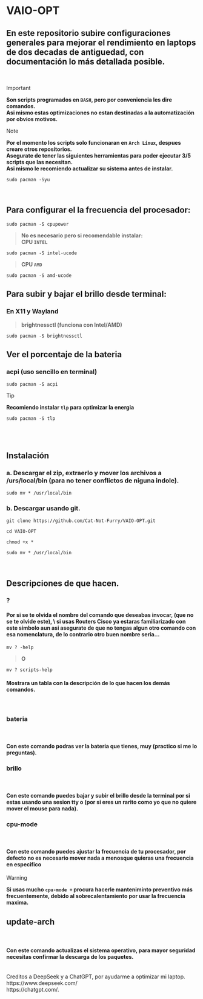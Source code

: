 <h1>VAIO-OPT</h1>
<h2>En este repositorio subire configuraciones generales para mejorar el rendimiento en laptops de dos decadas de antiguedad, con documentación  lo más detallada posible.</h2>
<br/>

> [!IMPORTANT]
> **Son scripts programados en `BASH`, pero por conveniencia les dire comandos. \
> Asi mismo estas optimizaciones no estan destinadas a la automatización por obvios motivos.**

> [!NOTE]
> **Por el momento los scripts solo funcionaran en `Arch Linux`, despues creare otros repositorios. \
> Asegurate de tener las siguientes herramientas para poder ejecutar 3/5 scripts que las necesitan. \
> Asi mismo le recomiendo actualizar su sistema antes de instalar.**

```ella
sudo pacman -Syu
```
<br/>
<h2>Para configurar el la frecuencia del procesador:</h2>

```ella
sudo pacman -S cpupower
```
> **No es necesario pero si recomendable instalar:** \
> **CPU `INTEL`**

```ella
sudo pacman -S intel-ucode
```
> **CPU `AMD`**

```ella
sudo pacman -S amd-ucode
```
<h2>Para subir y bajar el brillo desde terminal:</h2>
<h3>En X11 y Wayland</h3>

> **brightnessctl (funciona con Intel/AMD)**

```ella
sudo pacman -S brightnessctl
```
<h2>Ver el porcentaje de la bateria</h2>
<h3>acpi (uso sencillo en terminal)</h3>

```ella
sudo pacman -S acpi
```
> [!TIP]
> **Recomiendo instalar `tlp` para optimizar la energia**

```ella
sudo pacman -S tlp
```
<br/>
<br/>
<h2>Instalación</h2>
<h3>a. Descargar el zip, extraerlo y mover los archivos a /urs/local/bin (para no tener conflictos de niguna indole).</h3>

```ella
sudo mv * /usr/local/bin
```
<h3>b. Descargar usando git.</h3>

```ella
git clone https://github.com/Cat-Not-Furry/VAIO-OPT.git
```
```ella
cd VAIO-OPT
```
```ella
chmod +x *
```
```ella
sudo mv * /usr/local/bin
```
<br/>
<h2>Descripciones de que hacen.</h2>
<h3>?</h3>
<h4>Por si se te olvida el nombre del comando que deseabas invocar, (que no se te olvide este), \
si usas Routers Cisco ya estaras familiarizado con este simbolo aun asi asegurate de que no tengas algun otro comando con esa nomenclatura, de lo contrario otro buen nombre seria...</h4>

```ella
mv ? -help
```
> **O**

```ella
mv ? scripts-help
```
<h4>Mostrara un tabla con la descripción de lo que hacen los demás comandos.</h4>
<br/>
<h3>bateria</h3>
<br/>
<h4>Con este comando podras ver la bateria que tienes, muy (practico si me lo preguntas).</h4>
<h3>brillo</h3>
<br/>
<h4>Con este comando puedes bajar y subir el brillo desde la terminal por si estas usando una sesion tty o (por si eres un rarito como yo que no quiere mover el mouse para nada).</h4>
<h3>cpu-mode</h3>
<br/>
<h4>Con este comando puedes ajustar la frecuencia de tu procesador, por defecto no es necesario mover nada a menosque quieras una frecuencia en especifico</h4>

> [!WARNING]
> **Si usas mucho `cpu-mode +` procura hacerle manteniminto preventivo más frecuentemente, debido al sobrecalentamiento por usar la frecuencia maxima.**
<h2>update-arch</h2>
<br/>
<h4>Con este comando actualizas el sistema operativo, para mayor seguridad necesitas confirmar la descarga de los paquetes.</h4>
<br/>
Creditos a DeepSeek y a ChatGPT, por ayudarme a optimizar mi laptop.<br/>
https://www.deepseek.com/<br/>
https://chatgpt.com/.
